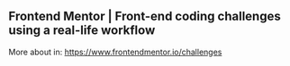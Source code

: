 ## Frontend Mentor | Front-end coding challenges using a real-life workflow 
More about in: 
https://www.frontendmentor.io/challenges
